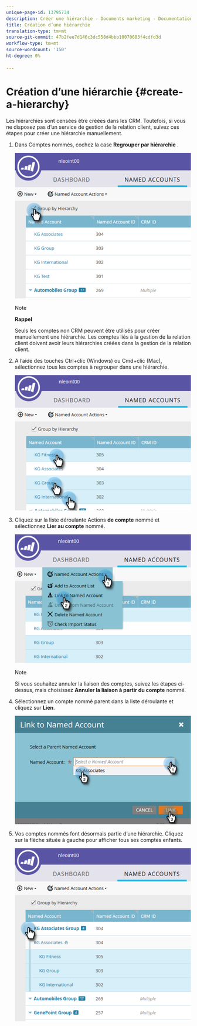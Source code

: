 ```yaml
---
unique-page-id: 13795734
description: Créer une hiérarchie - Documents marketing - Documentation du produit
title: Création d’une hiérarchie
translation-type: tm+mt
source-git-commit: 47b2fee7d146c3dc558d4bbb10070683f4cdfd3d
workflow-type: tm+mt
source-wordcount: '150'
ht-degree: 0%

---
```



# Création d’une hiérarchie {#create-a-hierarchy}

Les hiérarchies sont censées être créées dans les CRM. Toutefois, si vous ne disposez pas d’un service de gestion de la relation client, suivez ces étapes pour créer une hiérarchie manuellement.

1. Dans Comptes nommés, cochez la case **Regrouper par hiérarchie** .

   ![](assets/one.png)

   >[!NOTE]
   >
   >**Rappel**
   >
   >
   >Seuls les comptes non CRM peuvent être utilisés pour créer manuellement une hiérarchie. Les comptes liés à la gestion de la relation client doivent avoir leurs hiérarchies créées dans la gestion de la relation client.

1. A l’aide des touches Ctrl+clic (Windows) ou Cmd+clic (Mac), sélectionnez tous les comptes à regrouper dans une hiérarchie.

   ![](assets/two.png)

1. Cliquez sur la liste déroulante Actions **de compte** nommé et sélectionnez **Lier au compte** nommé.

   ![](assets/three.png)

   >[!NOTE]
   >
   >Si vous souhaitez annuler la liaison des comptes, suivez les étapes ci-dessus, mais choisissez **Annuler la liaison à partir du compte** nommé.

1. Sélectionnez un compte nommé parent dans la liste déroulante et cliquez sur **Lien**.

   ![](assets/four.png)

1. Vos comptes nommés font désormais partie d’une hiérarchie. Cliquez sur la flèche située à gauche pour afficher tous ses comptes enfants.

   ![](assets/five.png)


